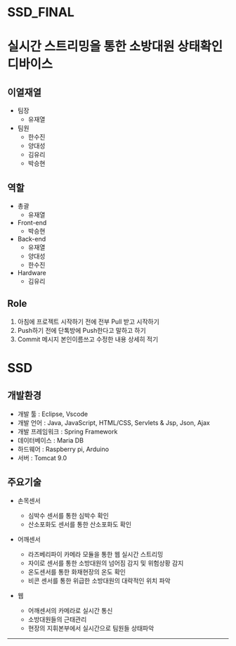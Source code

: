 # SSD_FINAL
실시간 스트리밍을 통한 소방대원 상태확인 디바이스
==================================================

이열재열
---------------------------------------------------
  * 팀장
    * 유재열
  * 팀원
    * 한수진
    * 양대성
    * 김유리
    * 박승현
    
역할
---------------------------------------------------
  * 총괄
    * 유재열 
  * Front-end
    * 박승현
  * Back-end
    * 유재열
    * 양대성
    * 한수진
  * Hardware
    * 김유리  
    
Role
----------------------------------------------
1. 아침에 프로젝트 시작하기 전에 전부 Pull 받고 시작하기
2. Push하기 전에 단톡방에 Push한다고 말하고 하기
3. Commit 메시지 본인이름쓰고 수정한 내용 상세히 적기

SSD
===========================================
개발환경
-------------------------------------------
* 개발 툴 : Eclipse, Vscode
* 개발 언어 : Java, JavaScript, HTML/CSS, Servlets & Jsp, Json, Ajax
* 개발 프레임워크 : Spring Framework
* 데이터베이스 : Maria DB
* 하드웨어 : Raspberry pi, Arduino
* 서버 : Tomcat 9.0

주요기술
--------------------------------------------
* 손목센서
  * 심박수 센서를 통한 심박수 확인
  * 산소포화도 센서를 통한 산소포화도 확인
 
* 어깨센서
  * 라즈베리파이 카메라 모듈을 통한 웹 실시간 스트리밍
  * 자이로 센서를 통한 소방대원의 넘어짐 감지 및 위험상황 감지
  * 온도센서를 통한 화재현장의 온도 확인
  * 비콘 센서를 통한 위급한 소방대원의 대략적인 위치 파악

* 웹
  * 어깨센서의 카메라로 실시간 통신
  * 소방대원들의 근태관리
  * 현장의 지휘본부에서 실시간으로 팀원들 상태파악
---------------------------------------------------




